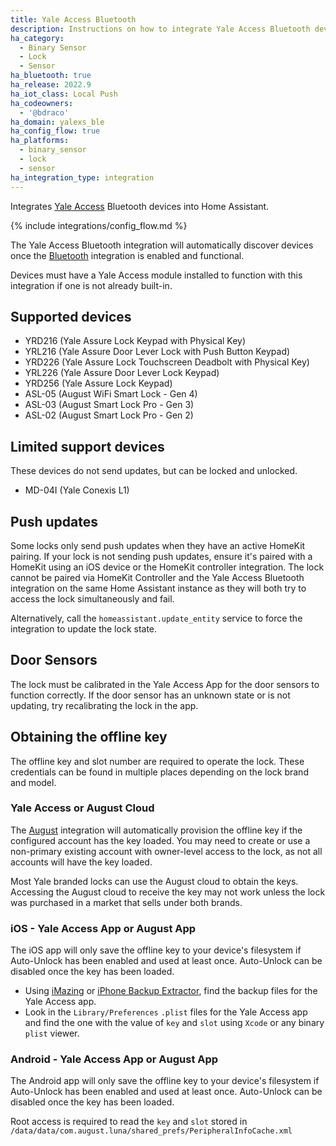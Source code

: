 ```yaml
---
title: Yale Access Bluetooth
description: Instructions on how to integrate Yale Access Bluetooth devices into Home Assistant.
ha_category:
  - Binary Sensor
  - Lock
  - Sensor
ha_bluetooth: true
ha_release: 2022.9
ha_iot_class: Local Push
ha_codeowners:
  - '@bdraco'
ha_domain: yalexs_ble
ha_config_flow: true
ha_platforms:
  - binary_sensor
  - lock
  - sensor
ha_integration_type: integration
---
```


Integrates [Yale Access](https://www.yalehome.com/us/en/products/smart-technology/yale-access) Bluetooth devices into Home Assistant.

{% include integrations/config_flow.md %}

The Yale Access Bluetooth integration will automatically discover devices once the [Bluetooth](/integrations/bluetooth) integration is enabled and functional.

Devices must have a Yale Access module installed to function with this integration if one is not already built-in.

## Supported devices

- YRD216 (Yale Assure Lock Keypad with Physical Key)
- YRL216 (Yale Assure Door Lever Lock with Push Button Keypad)
- YRD226 (Yale Assure Lock Touchscreen Deadbolt with Physical Key)
- YRL226 (Yale Assure Door Lever Lock Keypad)
- YRD256 (Yale Assure Lock Keypad)
- ASL-05 (August WiFi Smart Lock - Gen 4)
- ASL-03 (August Smart Lock Pro - Gen 3)
- ASL-02 (August Smart Lock Pro - Gen 2)

## Limited support devices

These devices do not send updates, but can be locked and unlocked.

- MD-04I (Yale Conexis L1)

## Push updates

Some locks only send push updates when they have an active HomeKit pairing. If your lock is not sending push updates, ensure it's paired with a HomeKit using an iOS device or the HomeKit controller integration. The lock cannot be paired via HomeKit Controller and the Yale Access Bluetooth integration on the same Home Assistant instance as they will both try to access the lock simultaneously and fail.

Alternatively, call the `homeassistant.update_entity` service to force the integration to update the lock state.

## Door Sensors

The lock must be calibrated in the Yale Access App for the door sensors to function correctly. If the door sensor has an unknown state or is not updating, try recalibrating the lock in the app.


## Obtaining the offline key

The offline key and slot number are required to operate the lock. These credentials can be found in multiple places depending on the lock brand and model.

### Yale Access or August Cloud

The [August](/integrations/august) integration will automatically provision the offline key if the configured account has the key loaded. You may need to create or use a non-primary existing account with owner-level access to the lock, as not all accounts will have the key loaded.

Most Yale branded locks can use the August cloud to obtain the keys. Accessing the August cloud to receive the key may not work unless the lock was purchased in a market that sells under both brands.

### iOS - Yale Access App or August App

The iOS app will only save the offline key to your device's filesystem if Auto-Unlock has been enabled and used at least once. Auto-Unlock can be disabled once the key has been loaded.

- Using [iMazing](https://imazing.com/) or [iPhone Backup Extractor](https://www.iphonebackupextractor.com/), find the backup files for the Yale Access app.
- Look in the `Library/Preferences` `.plist` files for the Yale Access app and find the one with the value of `key` and `slot` using `Xcode` or any binary `plist` viewer.

### Android - Yale Access App or August App

The Android app will only save the offline key to your device's filesystem if Auto-Unlock has been enabled and used at least once. Auto-Unlock can be disabled once the key has been loaded.

Root access is required to read the `key` and `slot` stored in `/data/data/com.august.luna/shared_prefs/PeripheralInfoCache.xml`
